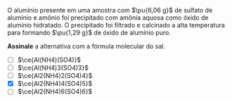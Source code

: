 O alumínio presente em uma amostra com $\pu{6,06 g}$ de sulfato de alumínio e amônio  foi precipitado com amônia aquosa como óxido de alumínio hidratado. O precipitado foi filtrado e calcinado a alta temperatura para formando $\pu{1,29 g}$ de óxido de alumínio puro.

**Assinale** a alternativa com a fórmula molecular do sal.

- [ ] $\ce{Al(NH4)(SO4)}$
- [ ] $\ce{Al(NH4)3(SO4)3}$
- [ ] $\ce{Al2(NH4)2(SO4)4}$
- [x] $\ce{Al2(NH4)4(SO4)5}$
- [ ] $\ce{Al2(NH4)6(SO4)6}$
